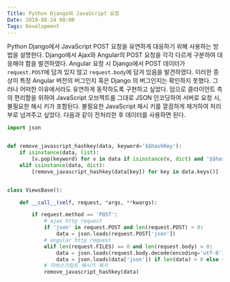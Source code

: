 ```yaml
---
Title: Python Django와 JavaScript 요청
Date: 2019-08-24 00:00
Tags: Development
---
```



Python Django에서 JavaScript POST 요청을 유연하게 대응하기 위해 사용하는 방법을 설명한다. Django에서 Ajax와 Angular의 POST 요청을 각각 다르게 구분하여 대응해야 함을 발견하였다. Angular 요청 시 Django에서 POST 데이터가 `request.POST`에 담겨 있지 않고 `request.body`에 담겨 있음을 발견하였다. 이러한 증상이 특정 Angular 버전의 버그인지 혹은 Django 의 버그인지는 확인하지 못했다. 그러나 어떠한 이유에서라도 유연하게 동작하도록 구현하고 싶었다. 덤으로 클라이언트 측의 편리함을 위하여 JavaScript 오브젝트를 그대로 JSON 인코딩하여 서버로 요청 시, 불필요한 해시 키가 포함된다. 불필요한 JavaScript 해시 키를 깔끔하게 제거하여 처리부로 넘겨주고 싶었다. 다음과 같이 전처리한 후 데이터를 사용하면 된다.

```python
import json


def remove_javascript_hashkey(data, keyword='$$hashKey'):
    if isinstance(data, list):
        [v.pop(keyword) for v in data if isinstance(v, dict) and '$$hashKey' in v]
    elif isinstance(data, dict):
        [remove_javascript_hashkey(data[key]) for key in data.keys()]


class ViewsBase():

    def __call__(self, request, *args, **kwargs):

        if request.method == 'POST':
            # ajax http request
            if 'json' in request.POST and len(request.POST) > 0:
                data = json.loads(request.POST['json'])
            # angular http request
            elif len(request.FILES) == 0 and len(request.body) > 0:
                data = json.loads(request.body.decode(encoding='utf-8'))
                data = json.loads(data['json']) if len(data) > 0 else {}
            # 자바스크립트 해시키 제거
            remove_javascript_hashkey(data)
```
